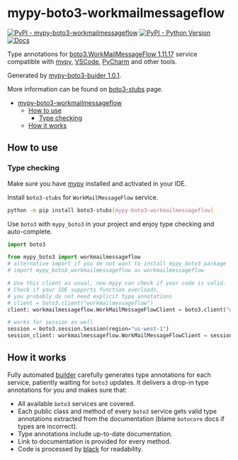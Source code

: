 # mypy-boto3-workmailmessageflow

[![PyPI - mypy-boto3-workmailmessageflow](https://img.shields.io/pypi/v/mypy-boto3-workmailmessageflow.svg?color=blue)](https://pypi.org/project/mypy-boto3-workmailmessageflow)
[![PyPI - Python Version](https://img.shields.io/pypi/pyversions/mypy-boto3-workmailmessageflow.svg?color=blue)](https://pypi.org/project/mypy-boto3-workmailmessageflow)
[![Docs](https://img.shields.io/readthedocs/mypy-boto3-builder.svg?color=blue)](https://mypy-boto3-builder.readthedocs.io/)

Type annotations for
[boto3.WorkMailMessageFlow 1.11.17](https://boto3.amazonaws.com/v1/documentation/api/1.11.17/reference/services/workmailmessageflow.html#WorkMailMessageFlow) service
compatible with [mypy](https://github.com/python/mypy), [VSCode](https://code.visualstudio.com/),
[PyCharm](https://www.jetbrains.com/pycharm/) and other tools.

Generated by [mypy-boto3-buider 1.0.1](https://github.com/vemel/mypy_boto3_builder).

More information can be found on [boto3-stubs](https://pypi.org/project/boto3-stubs/) page.

- [mypy-boto3-workmailmessageflow](#mypy-boto3-workmailmessageflow)
  - [How to use](#how-to-use)
    - [Type checking](#type-checking)
  - [How it works](#how-it-works)

## How to use

### Type checking

Make sure you have [mypy](https://github.com/python/mypy) installed and activated in your IDE.

Install `boto3-stubs` for `WorkMailMessageFlow` service.

```bash
python -m pip install boto3-stubs[mypy-boto3-workmailmessageflow]
```

Use `boto3` with `mypy_boto3` in your project and enjoy type checking and auto-complete.

```python
import boto3

from mypy_boto3 import workmailmessageflow
# alternative import if you do not want to install mypy_boto3 package
# import mypy_boto3_workmailmessageflow as workmailmessageflow

# Use this client as usual, now mypy can check if your code is valid.
# Check if your IDE supports function overloads,
# you probably do not need explicit type annotations
# client = boto3.client("workmailmessageflow")
client: workmailmessageflow.WorkMailMessageFlowClient = boto3.client("workmailmessageflow")

# works for session as well
session = boto3.session.Session(region="us-west-1")
session_client: workmailmessageflow.WorkMailMessageFlowClient = session.client("workmailmessageflow")

```

## How it works

Fully automated [builder](https://github.com/vemel/mypy_boto3_builder) carefully generates
type annotations for each service, patiently waiting for `boto3` updates. It delivers
a drop-in type annotations for you and makes sure that:

- All available `boto3` services are covered.
- Each public class and method of every `boto3` service gets valid type annotations
  extracted from the documentation (blame `botocore` docs if types are incorrect).
- Type annotations include up-to-date documentation.
- Link to documentation is provided for every method.
- Code is processed by [black](https://github.com/psf/black) for readability.